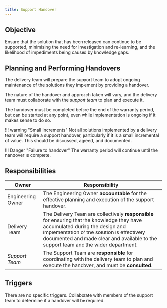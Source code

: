 ```yaml
---
title: Support Handover
---
```


## Objective

Ensure that the solution that has been released can continue to be supported, minimising the need for investigation and re-learning, and the likelihood of impediments being caused by knowledge gaps.

## Planning and Performing Handovers

The delivery team will prepare the support team to adopt ongoing maintenance of the solutions they implement by providing a handover. 

The nature of the handover and approach taken will vary, and the delivery team must collaborate with the *support team* to plan and execute it.

The handover must be completed before the end of the warranty period, but can be started at any point, even while implementation is ongoing if it makes sense to do so.

!!! warning "Small Increments"
    Not all solutions implemented by a delivery team will require a support handover, particularly if it is a small incremental of value. This should be discussed, agreed, and documented.

!!! Danger "Failure to handover"
    The warranty period will continue until the handover is complete. 


## Responsibilities

| Owner                 | Responsibility |
|---|---|
| Engineering Owner     | The Engineering Owner  **accountable** for the effective planning and execution of the support handover.  |
| Delivery Team         | The Delivery Team are collectively **responsible** for ensuring that the knowledge they have accumulated during the design and implementation of the solution is effectively documented and made clear and available to the support team and the wider department.  |
| *Support Team*        | The Support Team are **responsible** for coordinating with the delivery team to plan and execute the handover, and must be **consulted**.   |


## Triggers

There are no specific triggers. Collaborate with members of the support team to determine if a handover will be required.